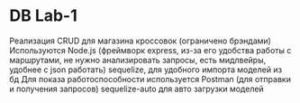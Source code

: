 # DB Lab-1

Реализация CRUD для магазина кроссовок (ограничено брэндами)
Используются Node.js (фреймворк express, из-за его удобства работы с маршрутами, не нужно анализировать запросы, есть мидлвейры, удобнее с json работать) sequelize, для удобного импорта моделей из бд
Для показа работоспособности используется Postman (для отправки и получения запросов)
sequelize-auto для авто загрузки моделей
